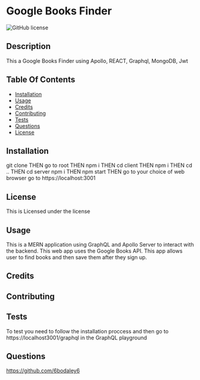 # Google Books Finder

![GitHub license](https://img.shields.io/badge/license--blue.svg)

## Description

This a Google Books Finder using Apollo, REACT, Graphql, MongoDB, Jwt

## Table Of Contents

- [Installation](#installation)
- [Usage](#Usage)
- [Credits](#Credits)
- [Contributing](#Contributing)
- [Tests](#Tests)
- [Questions](#Questions)
- [License](#license)

## Installation

git clone THEN go to root THEN npm i THEN cd client THEN npm i THEN cd .. THEN cd server npm i THEN npm start THEN go to your choice of web browser go to https://localhost:3001

## License

This is Licensed under the license

## Usage

This is a MERN application using GraphQL and Apollo Server to interact with the backend. This web app uses the Google Books API. This app allows user to find books and then save them after they sign up.

## Credits

## Contributing

## Tests

To test you need to follow the installation proccess and then go to https://localhost3001/graphql in the GraphQL playground

## Questions

https://github.com/6bodaley6

